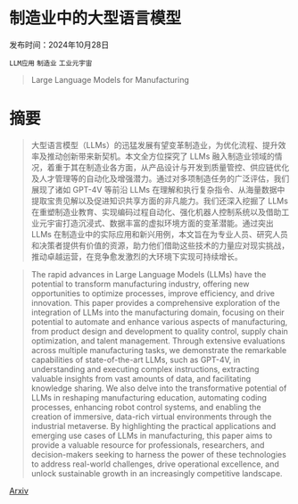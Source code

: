 # 制造业中的大型语言模型

发布时间：2024年10月28日

`LLM应用` `制造业` `工业元宇宙`

> Large Language Models for Manufacturing

# 摘要

> 大型语言模型（LLMs）的迅猛发展有望变革制造业，为优化流程、提升效率及推动创新带来新契机。本文全方位探究了 LLMs 融入制造业领域的情况，着重于其在制造业各方面，从产品设计与开发到质量管控、供应链优化及人才管理等的自动化及增强潜力。通过对多项制造任务的广泛评估，我们展现了诸如 GPT-4V 等前沿 LLMs 在理解和执行复杂指令、从海量数据中提取宝贵见解以及促进知识共享方面的非凡能力。我们还深入挖掘了 LLMs 在重塑制造业教育、实现编码过程自动化、强化机器人控制系统以及借助工业元宇宙打造沉浸式、数据丰富的虚拟环境方面的变革潜能。通过突出 LLMs 在制造业中的实际应用和新兴用例，本文旨在为专业人员、研究人员和决策者提供有价值的资源，助力他们借助这些技术的力量应对现实挑战，推动卓越运营，在竞争愈发激烈的大环境下实现可持续增长。

> The rapid advances in Large Language Models (LLMs) have the potential to transform manufacturing industry, offering new opportunities to optimize processes, improve efficiency, and drive innovation. This paper provides a comprehensive exploration of the integration of LLMs into the manufacturing domain, focusing on their potential to automate and enhance various aspects of manufacturing, from product design and development to quality control, supply chain optimization, and talent management. Through extensive evaluations across multiple manufacturing tasks, we demonstrate the remarkable capabilities of state-of-the-art LLMs, such as GPT-4V, in understanding and executing complex instructions, extracting valuable insights from vast amounts of data, and facilitating knowledge sharing. We also delve into the transformative potential of LLMs in reshaping manufacturing education, automating coding processes, enhancing robot control systems, and enabling the creation of immersive, data-rich virtual environments through the industrial metaverse. By highlighting the practical applications and emerging use cases of LLMs in manufacturing, this paper aims to provide a valuable resource for professionals, researchers, and decision-makers seeking to harness the power of these technologies to address real-world challenges, drive operational excellence, and unlock sustainable growth in an increasingly competitive landscape.

[Arxiv](https://arxiv.org/abs/2410.21418)